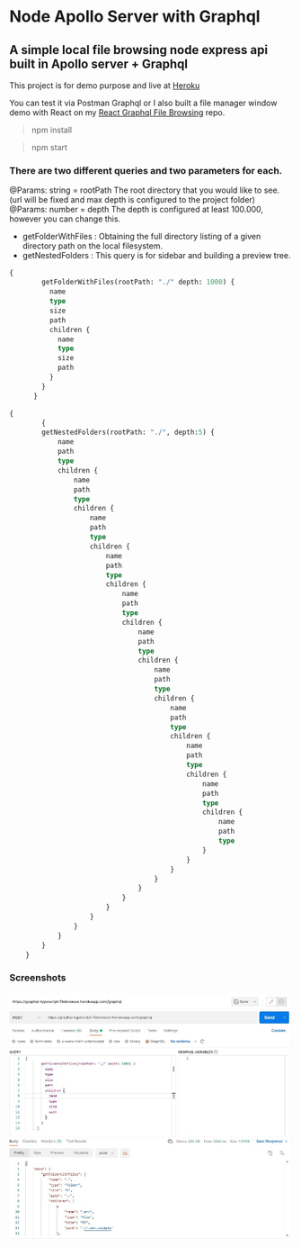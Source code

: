 # Node Apollo Server with Graphql
## A simple local file browsing node express api built in Apollo server + Graphql

This project is for demo purpose and live at <a href="https://graphql-typescript-filebrowser.herokuapp.com/graphql">Heroku</a>

You can test it via Postman Graphql or I also built a file manager window demo with React on my <a href="https://github.com/denizumutdereli/react-graphql-file-browsing">React  Graphql File Browsing<a/> repo. 

> npm install

> npm start
  
 
  ### There are two different queries and two parameters for each. 
  
  @Params: string = rootPath The root directory that you would like to see. (url will be fixed and max depth is configured to the project folder)
  @Params: number = depth The depth is configured at least 100.000, however you can change this.
  
  * getFolderWithFiles : Obtaining the full directory listing of a given directory path on the local filesystem. 
  * getNestedFolders : This query is for sidebar and building a preview tree. 
  
```graphql
{
		getFolderWithFiles(rootPath: "./" depth: 1000) {
		  name
		  type
		  size
		  path
		  children {
			name
			type
			size
			path
		  }
		}
	  }
```
  
```graphql
{
		{
		getNestedFolders(rootPath: "./", depth:5) {
			name
			path
			type
			children {
				name
				path
				type
				children {
					name
					path
					type
					children {
						name
						path
						type
						children {
							name
							path
							type
							children {
								name
								path
								type
								children {
									name
									path
									type
									children {
										name
										path
										type
										children {
											name
											path
											type
											children {
												name
												path
												type
												children {
													name
													path
													type
												}
											}
										}
									}
								}
							}
						}
					}
				}
			}
		}
	}
```
### Screenshots
  
  <img src="./postman.jpg" alt="postman graphql query">
